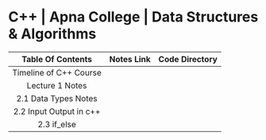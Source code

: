 #  C++ | Apna College | Data Structures & Algorithms 



|    Table Of Contents    | Notes Link | Code Directory |
| :---------------------: | :--------: | :------------: |
| Timeline of C++ Course  |            |                |
|     Lecture 1 Notes     |            |                |
|  2.1 Data Types Notes   |            |                |
| 2.2 Input Output in c++ |            |                |
|       2.3 if_else       |            |                |

